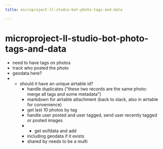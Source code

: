 ```yaml
---
title: microproject-ll-studio-bot-photo-tags-and-data

---
```


# microproject-ll-studio-bot-photo-tags-and-data

* need to have tags on photos
* track who posted the photo
* geodata here?
* * should it have an unique airtable id?
    * handle duplicates ("these two records are the same photo: merge all tags and some metadata")
    * markdown for airtable attachment (back to slack, also in airtable for convenience)
    * get last 10 photos by tag
    * handle user posted and user tagged, send user recently tagged or posted images
    * * get exifdata and add 
    * including geodata if it exists
    * shared by needs to be a multi